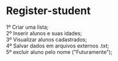 # Register-student

1º Criar uma lista;  
2º Inserir alunos e suas idades;  
3º Visualizar alunos cadastrados;  
4º Salvar dados em arquivos externos .txt;  
5º excluir aluno pelo nome ("Futuramente");  
